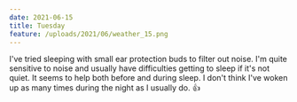 ```yaml
---
date: 2021-06-15
title: Tuesday
feature: /uploads/2021/06/weather_15.png
---
```


I've tried sleeping with small ear protection buds to filter out noise. I'm quite sensitive to noise and usually have difficulties getting to sleep if it's not quiet. It seems to help both before and during sleep. I don't think I've woken up as many times during the night as I usually do. 👍
